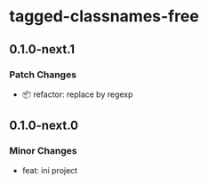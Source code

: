 # tagged-classnames-free

## 0.1.0-next.1

### Patch Changes

- 📦 refactor: replace by regexp

## 0.1.0-next.0

### Minor Changes

- feat: ini project
